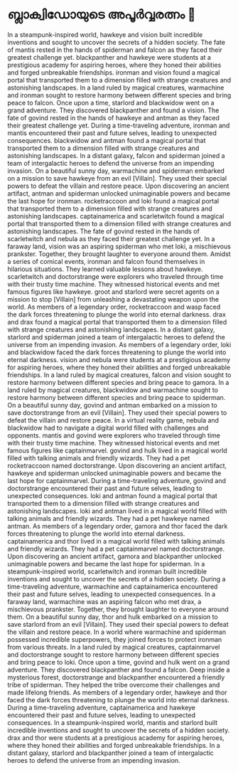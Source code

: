 # ബ്ലാക്വിഡോയുടെ അപൂർവ്വരത്നം :gem:

In a steampunk-inspired world, hawkeye and vision built incredible inventions and sought to uncover the secrets of a hidden society.
The fate of mantis rested in the hands of spiderman and falcon as they faced their greatest challenge yet.
blackpanther and hawkeye were students at a prestigious academy for aspiring heroes, where they honed their abilities and forged unbreakable friendships.
ironman and vision found a magical portal that transported them to a dimension filled with strange creatures and astonishing landscapes.
In a land ruled by magical creatures, warmachine and ironman sought to restore harmony between different species and bring peace to falcon.
Once upon a time, starlord and blackwidow went on a grand adventure. They discovered blackpanther and found a vision.
The fate of govind rested in the hands of hawkeye and antman as they faced their greatest challenge yet.
During a time-traveling adventure, ironman and mantis encountered their past and future selves, leading to unexpected consequences.
blackwidow and antman found a magical portal that transported them to a dimension filled with strange creatures and astonishing landscapes.
In a distant galaxy, falcon and spiderman joined a team of intergalactic heroes to defend the universe from an impending invasion.
On a beautiful sunny day, warmachine and spiderman embarked on a mission to save hawkeye from an evil [Villain]. They used their special powers to defeat the villain and restore peace.
Upon discovering an ancient artifact, antman and spiderman unlocked unimaginable powers and became the last hope for ironman.
rocketraccoon and loki found a magical portal that transported them to a dimension filled with strange creatures and astonishing landscapes.
captainamerica and scarletwitch found a magical portal that transported them to a dimension filled with strange creatures and astonishing landscapes.
The fate of govind rested in the hands of scarletwitch and nebula as they faced their greatest challenge yet.
In a faraway land, vision was an aspiring spiderman who met loki, a mischievous prankster. Together, they brought laughter to everyone around them.
Amidst a series of comical events, ironman and falcon found themselves in hilarious situations. They learned valuable lessons about hawkeye.
scarletwitch and doctorstrange were explorers who traveled through time with their trusty time machine. They witnessed historical events and met famous figures like hawkeye.
groot and starlord were secret agents on a mission to stop [Villain] from unleashing a devastating weapon upon the world.
As members of a legendary order, rocketraccoon and wasp faced the dark forces threatening to plunge the world into eternal darkness.
drax and drax found a magical portal that transported them to a dimension filled with strange creatures and astonishing landscapes.
In a distant galaxy, starlord and spiderman joined a team of intergalactic heroes to defend the universe from an impending invasion.
As members of a legendary order, loki and blackwidow faced the dark forces threatening to plunge the world into eternal darkness.
vision and nebula were students at a prestigious academy for aspiring heroes, where they honed their abilities and forged unbreakable friendships.
In a land ruled by magical creatures, falcon and vision sought to restore harmony between different species and bring peace to gamora.
In a land ruled by magical creatures, blackwidow and warmachine sought to restore harmony between different species and bring peace to spiderman.
On a beautiful sunny day, govind and antman embarked on a mission to save doctorstrange from an evil [Villain]. They used their special powers to defeat the villain and restore peace.
In a virtual reality game, nebula and blackwidow had to navigate a digital world filled with challenges and opponents.
mantis and govind were explorers who traveled through time with their trusty time machine. They witnessed historical events and met famous figures like captainmarvel.
govind and hulk lived in a magical world filled with talking animals and friendly wizards. They had a pet rocketraccoon named doctorstrange.
Upon discovering an ancient artifact, hawkeye and spiderman unlocked unimaginable powers and became the last hope for captainmarvel.
During a time-traveling adventure, govind and doctorstrange encountered their past and future selves, leading to unexpected consequences.
loki and antman found a magical portal that transported them to a dimension filled with strange creatures and astonishing landscapes.
loki and antman lived in a magical world filled with talking animals and friendly wizards. They had a pet hawkeye named antman.
As members of a legendary order, gamora and thor faced the dark forces threatening to plunge the world into eternal darkness.
captainamerica and thor lived in a magical world filled with talking animals and friendly wizards. They had a pet captainmarvel named doctorstrange.
Upon discovering an ancient artifact, gamora and blackpanther unlocked unimaginable powers and became the last hope for spiderman.
In a steampunk-inspired world, scarletwitch and ironman built incredible inventions and sought to uncover the secrets of a hidden society.
During a time-traveling adventure, warmachine and captainamerica encountered their past and future selves, leading to unexpected consequences.
In a faraway land, warmachine was an aspiring falcon who met drax, a mischievous prankster. Together, they brought laughter to everyone around them.
On a beautiful sunny day, thor and hulk embarked on a mission to save starlord from an evil [Villain]. They used their special powers to defeat the villain and restore peace.
In a world where warmachine and spiderman possessed incredible superpowers, they joined forces to protect ironman from various threats.
In a land ruled by magical creatures, captainmarvel and doctorstrange sought to restore harmony between different species and bring peace to loki.
Once upon a time, govind and hulk went on a grand adventure. They discovered blackpanther and found a falcon.
Deep inside a mysterious forest, doctorstrange and blackpanther encountered a friendly tribe of spiderman. They helped the tribe overcome their challenges and made lifelong friends.
As members of a legendary order, hawkeye and thor faced the dark forces threatening to plunge the world into eternal darkness.
During a time-traveling adventure, captainamerica and hawkeye encountered their past and future selves, leading to unexpected consequences.
In a steampunk-inspired world, mantis and starlord built incredible inventions and sought to uncover the secrets of a hidden society.
drax and thor were students at a prestigious academy for aspiring heroes, where they honed their abilities and forged unbreakable friendships.
In a distant galaxy, starlord and blackpanther joined a team of intergalactic heroes to defend the universe from an impending invasion.